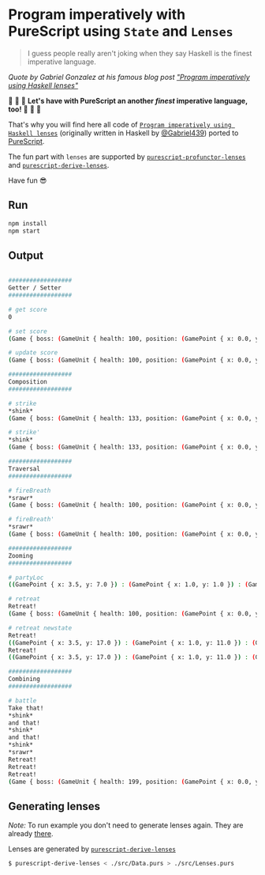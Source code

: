 # Program imperatively with PureScript using `State` and `Lenses`

> I guess people really aren't joking when they say Haskell is the finest imperative language.

_Quote by Gabriel Gonzalez at his famous blog post ["Program imperatively using Haskell lenses"](http://www.haskellforall.com/2013/05/program-imperatively-using-haskell.html)_

:space_invader: :space_invader: :space_invader: **Let's have with PureScript an another _finest_ imperative language, too!** :space_invader: :space_invader: :space_invader:

That's why you will find here all code of [`Program imperatively using Haskell lenses`](http://www.haskellforall.com/2013/05/program-imperatively-using-haskell.html) (originally written in Haskell by [@Gabriel439](https://github.com/Gabriel439)) ported to  [PureScript](http://www.purescript.org/).

The fun part with `lenses` are supported by  [`purescript-profunctor-lenses`](https://github.com/purescript-contrib/purescript-profunctor-lenses/) and [`purescript-derive-lenses`](https://github.com/paf31/purescript-derive-lenses).

Have fun :sunglasses:


## Run

```bash
npm install
npm start
```

## Output

```bash

##################
Getter / Setter
##################

# get score
0

# set score
(Game { boss: (GameUnit { health: 100, position: (GamePoint { x: 0.0, y: 0.0 }) }), score: 10000, units: [(GameUnit { health: 10, position: (GamePoint { x: 3.5, y: 7.0 }) }),(GameUnit { health: 15, position: (GamePoint { x: 1.0, y: 1.0 }) }),(GameUnit { health: 8, position: (GamePoint { x: 0.0, y: 2.1 }) })] })

# update score
(Game { boss: (GameUnit { health: 100, position: (GamePoint { x: 0.0, y: 0.0 }) }), score: 222, units: [(GameUnit { health: 10, position: (GamePoint { x: 3.5, y: 7.0 }) }),(GameUnit { health: 15, position: (GamePoint { x: 1.0, y: 1.0 }) }),(GameUnit { health: 8, position: (GamePoint { x: 0.0, y: 2.1 }) })] })

##################
Composition
##################

# strike
*shink*
(Game { boss: (GameUnit { health: 133, position: (GamePoint { x: 0.0, y: 0.0 }) }), score: 0, units: [(GameUnit { health: 10, position: (GamePoint { x: 3.5, y: 7.0 }) }),(GameUnit { health: 15, position: (GamePoint { x: 1.0, y: 1.0 }) }),(GameUnit { health: 8, position: (GamePoint { x: 0.0, y: 2.1 }) })] })

# strike'
*shink*
(Game { boss: (GameUnit { health: 133, position: (GamePoint { x: 0.0, y: 0.0 }) }), score: 0, units: [(GameUnit { health: 10, position: (GamePoint { x: 3.5, y: 7.0 }) }),(GameUnit { health: 15, position: (GamePoint { x: 1.0, y: 1.0 }) }),(GameUnit { health: 8, position: (GamePoint { x: 0.0, y: 2.1 }) })] })

##################
Traversal
##################

# fireBreath
*srawr*
(Game { boss: (GameUnit { health: 100, position: (GamePoint { x: 0.0, y: 0.0 }) }), score: 0, units: [(GameUnit { health: 7, position: (GamePoint { x: 3.5, y: 7.0 }) }),(GameUnit { health: 12, position: (GamePoint { x: 1.0, y: 1.0 }) }),(GameUnit { health: 5, position: (GamePoint { x: 0.0, y: 2.1 }) })] })

# fireBreath'
*srawr*
(Game { boss: (GameUnit { health: 100, position: (GamePoint { x: 0.0, y: 0.0 }) }), score: 0, units: [(GameUnit { health: 10, position: (GamePoint { x: 3.5, y: 7.0 }) }),(GameUnit { health: 12, position: (GamePoint { x: 1.0, y: 1.0 }) }),(GameUnit { health: 5, position: (GamePoint { x: 0.0, y: 2.1 }) })] })

##################
Zooming
##################

# partyLoc
((GamePoint { x: 3.5, y: 7.0 }) : (GamePoint { x: 1.0, y: 1.0 }) : (GamePoint { x: 0.0, y: 2.1 }) : Nil)

# retreat
Retreat!
(Game { boss: (GameUnit { health: 100, position: (GamePoint { x: 0.0, y: 0.0 }) }), score: 0, units: [(GameUnit { health: 10, position: (GamePoint { x: 3.5, y: 17.0 }) }),(GameUnit { health: 15, position: (GamePoint { x: 1.0, y: 11.0 }) }),(GameUnit { health: 8, position: (GamePoint { x: 0.0, y: 12.1 }) })] })

# retreat newstate
Retreat!
((GamePoint { x: 3.5, y: 17.0 }) : (GamePoint { x: 1.0, y: 11.0 }) : (GamePoint { x: 0.0, y: 12.1 }) : Nil)
Retreat!
((GamePoint { x: 3.5, y: 17.0 }) : (GamePoint { x: 1.0, y: 11.0 }) : (GamePoint { x: 0.0, y: 12.1 }) : Nil)

##################
Combining
##################

# battle
Take that!
*shink*
and that!
*shink*
and that!
*shink*
*srawr*
Retreat!
Retreat!
Retreat!
(Game { boss: (GameUnit { health: 199, position: (GamePoint { x: 0.0, y: 0.0 }) }), score: 0, units: [(GameUnit { health: 10, position: (GamePoint { x: 3.5, y: 67.0 }) }),(GameUnit { health: 12, position: (GamePoint { x: 1.0, y: 61.0 }) }),(GameUnit { health: 5, position: (GamePoint { x: 0.0, y: 62.1 }) })] })

```

## Generating lenses

_Note:_ To run example you don't need to generate lenses again. They are already [there](./src/Lenses.purs).

Lenses are generated by [`purescript-derive-lenses`](https://github.com/paf31/purescript-derive-lenses)

```bash
$ purescript-derive-lenses < ./src/Data.purs > ./src/Lenses.purs
```
